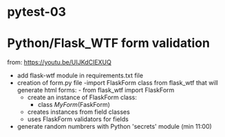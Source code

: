 # pytest-03
# Python/Flask_WTF form validation
from: https://youtu.be/UIJKdCIEXUQ

- add flask-wtf module in requirements.txt file
- creation of form.py file
  -import FlaskForm class from flask_wtf that will generate html forms:
      - from flask_wtf import FlaskForm
  - create an instance of FlaskForm class:
      - class *MyForm*(FaskForm)
  - creates instances from field classes
  - uses FlaskForm validators for fields
- generate random numbrers with Python 'secrets' module (min 11:00)



